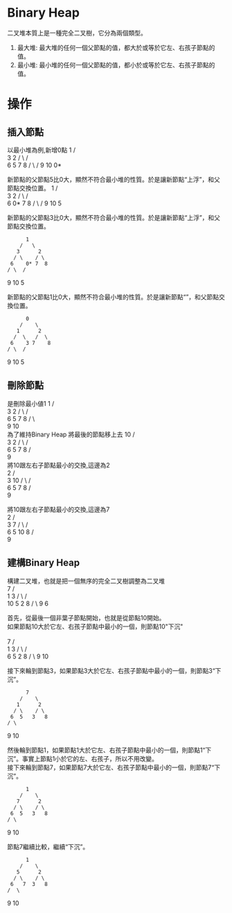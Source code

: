 # Binary Heap

二叉堆本質上是一種完全二叉樹，它分為兩個類型。
1. 最大堆: 最大堆的任何一個父節點的值，都大於或等於它左、右孩子節點的值。
2. 最小堆: 最小堆的任何一個父節點的值，都小於或等於它左、右孩子節點的值。



# 操作

## 插入節點
以最小堆為例,新增0點
          1
        /   \
       3      2
      / \    / \
     6   5  7   8
    / \  /
   9  10 0*
   

新節點的父節點5比0大，顯然不符合最小堆的性質。於是讓新節點“上浮”，和父節點交換位置。
          1
        /   \
       3      2
      / \    / \
     6   0*  7   8
    / \  /
   9  10 5


新節點的父節點3比0大，顯然不符合最小堆的性質。於是讓新節點“上浮”，和父節點交換位置。

          1
        /   \
       3      2
      / \    / \
     6    0* 7  8
    / \  /
   9  10 5

   
新節點的父節點1比0大，顯然不符合最小堆的性質。於是讓新節點“”，和父節點交換位置。

          0
        /    \
       1      2
      /  \   /  \
     6    3 7    8
    / \  /
   9  10 5
   
 ## 刪除節點  
 是刪除最小値1
          1
        /   \
       3      2
      / \    / \
     6   5  7   8
    / \  
   9  10  
為了維持Binary Heap 將最後的節點移上去
          10
        /    \
       3      2
      / \    / \
     6   5  7   8
    /   
   9    
將10跟左右子節點最小的交換,這邊為2   
          2
        /    \
       3      10
      / \    / \
     6   5  7   8
    /   
   9      
   
將10跟左右子節點最小的交換,這邊為7   
          2
        /    \
       3      7
      / \    / \
     6   5  10  8
    /   
   9      
      
 ## 建構Binary Heap 
 構建二叉堆，也就是把一個無序的完全二叉樹調整為二叉堆<br>
          7
        /    \
       1      3
      / \    / \
     10  5  2   8
    /  \ 
   9    6   
   
首先，從最後一個非葉子節點開始，也就是從節點10開始。<br>
如果節點10大於它左、右孩子節點中最小的一個，則節點10"下沉"<br>   
          7
        /    \
       1      3
      / \    / \
     6  5   2   8
    / \ 
   9  10      




接下來輪到節點3，如果節點3大於它左、右孩子節點中最小的一個，則節點3“下沉”。<br>

          7
        /    \
       1      2
      / \    / \
     6  5   3   8
    / \ 
   9  10      
  
然後輪到節點1，如果節點1大於它左、右孩子節點中最小的一個，則節點1“下沉”。事實上節點1小於它的左、右孩子，所以不用改變。<br>
接下來輪到節點7，如果節點7大於它左、右孩子節點中最小的一個，則節點7“下沉”。 <br>  
   
          1
        /    \
       7      2
      / \    / \
     6  5   3   8
    / \ 
   9  10      
  
節點7繼續比較，繼續“下沉”。 <br>  
   
          1
        /    \
       5      2
      / \    / \
     6   7  3   8
    /  \ 
   9    10      
  
   
   
   
   